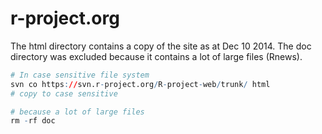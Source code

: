 # r-project.org


The html directory contains a copy of the site as at Dec 10 2014. The doc directory was excluded because it contains a lot of large files (Rnews).

```R
# In case sensitive file system
svn co https://svn.r-project.org/R-project-web/trunk/ html
# copy to case sensitive

# because a lot of large files
rm -rf doc
```